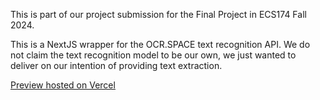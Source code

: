 
This is part of our project submission for the Final Project in ECS174 Fall 2024.

This is a NextJS wrapper for the OCR.SPACE text recognition API. We do not claim the text recognition model to be our own, we just wanted to deliver on our intention of providing text extraction.

[Preview hosted on Vercel](https://handwriting-wrapper.vercel.app/)